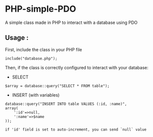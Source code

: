 # PHP-simple-PDO

A simple class made in PHP to interact with a database using PDO

## Usage :

First, include the class in your PHP file 
```
include("database.php");
```

Then, if the class is correctly configured to interact with your database:

- SELECT
```
$array = database::query("SELECT * FROM table");
```

- INSERT (with variables)
```
database::query("INSERT INTO table VALUES (:id, :name)", 
array(
	':id'=>null,
	':name'=>$name
));
```
```
if 'id' field is set to auto-increment, you can send `null` value
```
